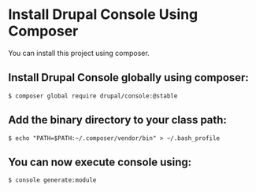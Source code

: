 # Install Drupal Console Using Composer
You can install this project using composer.

## Install Drupal Console globally using composer:
```
$ composer global require drupal/console:@stable
```

## Add the binary directory to your class path:
```
$ echo "PATH=$PATH:~/.composer/vendor/bin" > ~/.bash_profile
```

## You can now execute console using:
```
$ console generate:module
```

